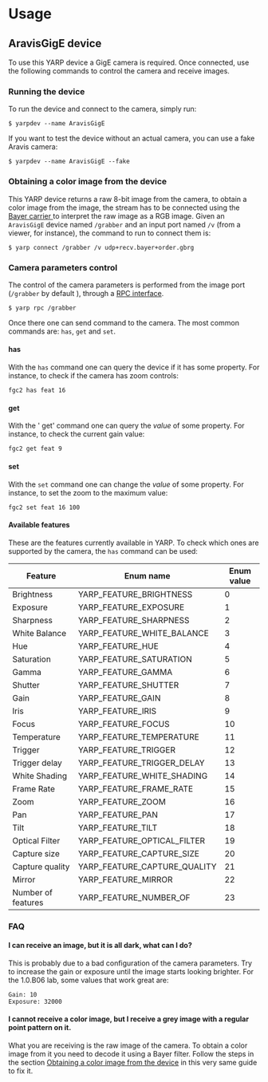 # Usage 

## AravisGigE device
To use this YARP device a GigE camera is required. Once connected, use the following commands to control the camera and receive images.

### Running the device
To run the device and connect to the camera, simply run:

`$ yarpdev --name AravisGigE`

If you want to test the device without an actual camera, you can use a fake Aravis camera:

`$ yarpdev --name AravisGigE --fake`

### Obtaining a color image from the device
This YARP device returns a raw 8-bit image from the camera, to obtain a color image from the image, the stream has to be connected using the [Bayer carrier ](http://www.yarp.it/carrier_config.html#carrier_config_bayer) to interpret the raw image as a RGB image. Given an `AravisGigE` device named `/grabber` and an input port named `/v` (from a viewer, for instance), the command to run to connect them is:

`$ yarp connect /grabber /v udp+recv.bayer+order.gbrg` 

### Camera parameters control
The control of the camera parameters is performed from the image port (`/grabber` by default ), through a [RPC interface](http://www.yarp.it/rpc_ports.html).

`$ yarp rpc /grabber`

Once there one can send command to the camera. The most common commands are: `has`, `get` and `set`. 

#### has
With the `has` command one can query the device if it has some property. For instance, to check if the camera has zoom controls:

`fgc2 has feat 16`

#### get
With the ' get' command one can query the *value* of some property. For instance, to check the current gain value:

`fgc2 get feat 9`

#### set 
With the `set` command one can change the *value* of some property. For instance, to set the zoom to the maximum value:

`fgc2 set feat 16 100`

#### Available features
These are the features currently available in YARP. To check which ones are supported by the camera, the `has` command can be used:

| Feature | Enum name | Enum value |
| --- | --- | ---| 
| Brightness | YARP_FEATURE_BRIGHTNESS | 0 |
| Exposure |YARP_FEATURE_EXPOSURE | 1 |
| Sharpness | YARP_FEATURE_SHARPNESS | 2 |
| White Balance | YARP_FEATURE_WHITE_BALANCE | 3 |
| Hue | YARP_FEATURE_HUE | 4 |
| Saturation | YARP_FEATURE_SATURATION | 5 |
| Gamma |YARP_FEATURE_GAMMA | 6 |
| Shutter |YARP_FEATURE_SHUTTER | 7 |
| Gain |YARP_FEATURE_GAIN | 8 |
| Iris |YARP_FEATURE_IRIS | 9 |
| Focus |YARP_FEATURE_FOCUS | 10 |
| Temperature |YARP_FEATURE_TEMPERATURE | 11 |
| Trigger |YARP_FEATURE_TRIGGER | 12 |
| Trigger delay |YARP_FEATURE_TRIGGER_DELAY | 13 |
| White Shading |YARP_FEATURE_WHITE_SHADING | 14 |
| Frame Rate |YARP_FEATURE_FRAME_RATE | 15 |
| Zoom | YARP_FEATURE_ZOOM | 16 |
| Pan |YARP_FEATURE_PAN | 17 |
| Tilt |YARP_FEATURE_TILT | 18 |
| Optical Filter |YARP_FEATURE_OPTICAL_FILTER | 19 |
| Capture size | YARP_FEATURE_CAPTURE_SIZE | 20 |
| Capture quality | YARP_FEATURE_CAPTURE_QUALITY | 21 |
| Mirror | YARP_FEATURE_MIRROR | 22 |
| Number of features | YARP_FEATURE_NUMBER_OF | 23 |

### FAQ
#### I can receive an image, but it is all dark, what can I do?

This is probably due to a bad configuration of the camera parameters. Try to increase the gain or exposure until the image starts looking brighter. For the 1.0.B06 lab, some values that work great are:

```
Gain: 10
Exposure: 32000
````

#### I cannot receive a color image, but I receive a grey image with a regular point pattern on it.

What you are receiving is the raw image of the camera. To obtain a color image from it you need to decode it using a Bayer filter. Follow the steps in the section [Obtaining a color image from the device](https://github.com/roboticslab-uc3m/yarp-devices/blob/develop/doc/yarp-devices-usage.md#obtaining-a-color-image-from-the-device) in this very same guide to fix it.